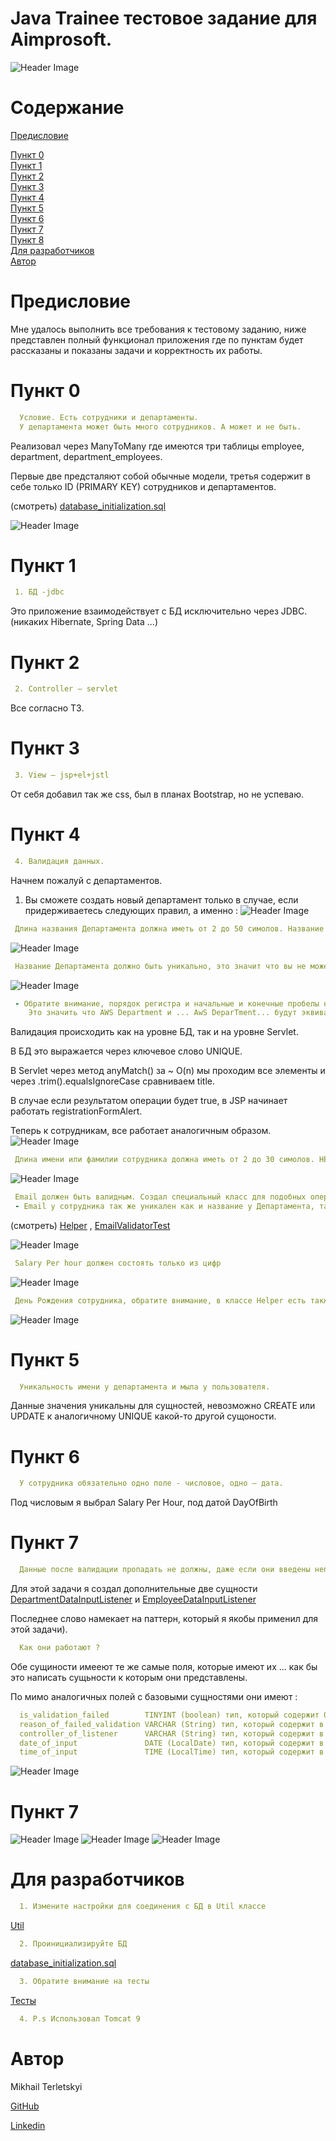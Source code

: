 # Java Trainee тестовое задание для Aimprosoft.
![Header Image](src/main/resourses/screens/testTestHeader.jpg)

# Содержание
[Предисловие](#foreword)<br>

[Пункт 0](#paragraph_0)<br>
[Пункт 1](#paragraph_1)<br>
[Пункт 2](#paragraph_2)<br>
[Пункт 3](#paragraph_3)<br>
[Пункт 4](#paragraph_4)<br>
[Пункт 5](#paragraph_5)<br>
[Пункт 6](#paragraph_6)<br>
[Пункт 7](#paragraph_7)<br>
[Пункт 8](#paragraph_8)<br>
[Для разработчиков](#developer-start)<br>
[Автор](#authors)


# <a name="foreword"></a>Предисловие
Мне удалось  выполнить все требования к тестовому заданию, ниже представлен полный функционал приложения где по пунктам будет рассказаны и показаны задачи и корректность их работы.


# <a name="paragraph_0"></a>Пункт 0
```yaml
  Условие. Есть сотрудники и департаменты. 
  У департамента может быть много сотрудников. А может и не быть.
```
Реализовал через ManyToMany где имеются три таблицы employee, department, department_employees.

Первые две предсталяют собой обычные модели, третья содержит в себе только ID (PRIMARY KEY) сотрудников и департаментов.

(смотреть) [database_initialization.sql](src/main/resourses/sql/database_initialization.sql)

![Header Image](src/main/resourses/screens/databaseSchema.jpg)


# <a name="paragraph_1"></a>Пункт 1
```yaml
 1. БД -jdbc
```
Это приложение взаимодействует с БД исключительно через JDBC. (никаких Hibernate, Spring Data ...)


# <a name="paragraph_2"></a>Пункт 2
```yaml
 2. Controller – servlet 
```
Все согласно ТЗ.


# <a name="paragraph_3"></a>Пункт 3
```yaml
 3. View – jsp+el+jstl 
```
От себя добавил так же css, был в планах Bootstrap, но не успеваю.


# <a name="paragraph_4"></a>Пункт 4
```yaml
 4. Валидация данных.
```

Начнем пожалуй с департаментов.
1. Вы сможете создать новый департамент только в случае, если придерживаетесь следующих правил, а именно :
![Header Image](src/main/resourses/screens/createDepartment.jpg)

```yaml
 Длина названия Департамента должна иметь от 2 до 50 симолов. Название может включать в себя цифры.
```

![Header Image](src/main/resourses/screens/createDepartmentTitleValidationException.jpg)

```yaml
 Название Департамента должно быть уникально, это значит что вы не можете создать новый Департамент с названием, которое уже имеет другой Департамент.
```

![Header Image](src/main/resourses/screens/createDepartmentAlreadyExistException.jpg)

```yaml
 - Обратите внимание, порядок регистра и начальные и конечные пробелы не учитываются. 
    Это значить что AWS Department и ... AwS DeparTment... будут эквивалентны и вы не сможете создать новую сущьность.
```
Валидация происходить как на уровне БД, так и на уровне Servlet.

В БД это выражается через ключевое слово UNIQUE.

В Servlet через метод anyMatch() за ~ O(n) мы проходим все элементы и через .trim().equalsIgnoreCase сравниваем title. 

В случае если результатом операции будет true, в JSP начинает работать registrationFormAlert.


Теперь к сотрудникам, все работает аналогичным образом.
![Header Image](src/main/resourses/screens/createEmployee.jpg)

```yaml
 Длина имени или фамилии сотрудника должна иметь от 2 до 30 симолов. НЕ может включать в себя цифры.
```
![Header Image](src/main/resourses/screens/createEmployeeFirstLastNameValidationException.jpg)

```yaml
 Email должен быть валидным. Создал специальный класс для подобных операций
 - Email у сотрудника так же уникален как и название у Департамента, так же валидация на уровне БД и Servlet.
```
(смотреть) [Helper](src/main/java/com/task/core/Helper.java) , [EmailValidatorTest](src/main/test/EmailValidatorTest.java) 

![Header Image](src/main/resourses/screens/createEmployeeInvalidEmailException.jpg)

```yaml
 Salary Per hour должен состоять только из цифр
```
![Header Image](src/main/resourses/screens/createEmployeeSalaryInputException.jpg)
```yaml
 День Рождения сотрудника, обратите внимание, в классе Helper есть также метод для подсчёта возраста, который должен быть минимум 18 лет.
```
![Header Image](src/main/resourses/screens/createEmployeeAgeException.jpg)


# <a name="paragraph_5"></a>Пункт 5
```yaml
  Уникальность имени у департамента и мыла у пользователя. 
```
Данные значения уникальны для сущностей, невозможно CREATE или UPDATE к аналогичному UNIQUE какой-то другой сущоности.

# <a name="paragraph_6"></a>Пункт 6
```yaml
  У сотрудника обязательно одно поле - числовое, одно — дата. 
```
Под числовым я выбрал Salary Per Hour, под датой DayOfBirth

# <a name="paragraph_7"></a>Пункт 7
```yaml
  Данные после валидации пропадать не должны, даже если они введены неправильно. 
```
Для этой задачи я создал дополнительные две сущности [DepartmentDataInputListener](src/main/java/com/task/dao/dataInput/impl/DepartmentDataInputListenerImpl.java) и [EmployeeDataInputListener](src/main/java/com/task/dao/dataInput/impl/EmployeeDataInputListenerImpl.java)

Последнее слово намекает на паттерн, который я якобы применил для этой задачи).

```yaml
  Как они работают ?
```
Обе сущиности имееют те же самые поля, которые имеют их ... как бы это написать сущьности к которым они представлены.

По мимо аналогичных полей с базовыми сущностями они имеют :

```yaml
  is_validation_failed        TINYINT (boolean) тип, который содержит 0 (false) в случае, если попытка валидации прошла успешно и 1 (true) если валидации не прошла
  reason_of_failed_validation VARCHAR (String) тип, который содержит в себе причину провала валидации
  controller_of_listener      VARCHAR (String) тип, который содержит в себе название контекста валидации.
  date_of_input               DATE (LocalDate) тип, который содержит в себе дату записи в БД
  time_of_input               TIME (LocalTime) тип, который содержит в себе время записи в БД
```
![Header Image](src/main/resourses/screens/validationAttemps.jpg)
# <a name="paragraph_7"></a>Пункт 7
![Header Image](src/main/resourses/screens/updateDepartment.jpg)
![Header Image](src/main/resourses/screens/updateEmployee.jpg)
![Header Image](src/main/resourses/screens/employeesOfDepartment.jpg)

# <a name="developer-start"></a>Для разработчиков
```yaml
  1. Измените настройки для соединения с БД в Util классе
```
[Util](src/main/java/com/task/jdbc/Util.java) 
```yaml
  2. Проинициализируйте БД
```
[database_initialization.sql](src/main/resourses/sql/database_initialization.sql)
```yaml
  3. Обратите внимание на тесты
```
[Тесты](src/main/test) 
```yaml
  4. P.s Использовал Tomcat 9
```

# <a name="authors"></a>Автор
Mikhail Terletskyi

[GitHub](https://github.com/MikeToss) 

[Linkedin](https://www.linkedin.com/in/michael-terletskyi-7a3a951a5/)

